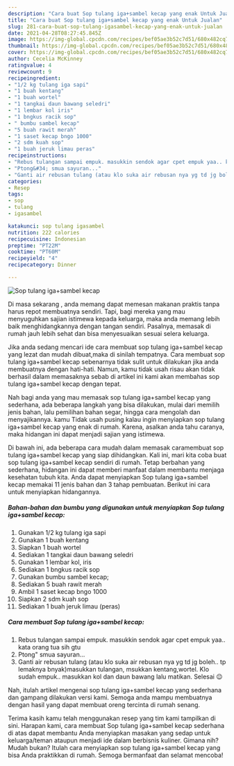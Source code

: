 ```yaml
---
description: "Cara buat Sop tulang iga+sambel kecap yang enak Untuk Jualan"
title: "Cara buat Sop tulang iga+sambel kecap yang enak Untuk Jualan"
slug: 281-cara-buat-sop-tulang-igasambel-kecap-yang-enak-untuk-jualan
date: 2021-04-28T08:27:45.845Z
image: https://img-global.cpcdn.com/recipes/bef05ae3b52c7d51/680x482cq70/sop-tulang-igasambel-kecap-foto-resep-utama.jpg
thumbnail: https://img-global.cpcdn.com/recipes/bef05ae3b52c7d51/680x482cq70/sop-tulang-igasambel-kecap-foto-resep-utama.jpg
cover: https://img-global.cpcdn.com/recipes/bef05ae3b52c7d51/680x482cq70/sop-tulang-igasambel-kecap-foto-resep-utama.jpg
author: Cecelia McKinney
ratingvalue: 4
reviewcount: 9
recipeingredient:
- "1/2 kg tulang iga sapi"
- "1 buah kentang"
- "1 buah wortel"
- "1 tangkai daun bawang seledri"
- "1 lembar kol iris"
- "1 bngkus racik sop"
- " bumbu sambel kecap"
- "5 buah rawit merah"
- "1 saset kecap bngo 1000"
- "2 sdm kuah sop"
- "1 buah jeruk limau peras"
recipeinstructions:
- "Rebus tulangan sampai empuk. masukkin sendok agar cpet empuk yaa.. kata orang tua sih gtu"
- "Ptong&#34; smua sayuran..."
- "Ganti air rebusan tulang (atau klo suka air rebusan nya yg td jg boleh.. tp lemaknya bnyak)masukkan tulangan, msukkan kentang,wortel. Klo sudah empuk.. masukkan kol dan daun bawang lalu matikan. Selesai 😉"
categories:
- Resep
tags:
- sop
- tulang
- igasambel

katakunci: sop tulang igasambel 
nutrition: 222 calories
recipecuisine: Indonesian
preptime: "PT22M"
cooktime: "PT60M"
recipeyield: "4"
recipecategory: Dinner

---
```



![Sop tulang iga+sambel kecap](https://img-global.cpcdn.com/recipes/bef05ae3b52c7d51/680x482cq70/sop-tulang-igasambel-kecap-foto-resep-utama.jpg)

Di masa  sekarang , anda memang dapat memesan makanan praktis tanpa harus repot membuatnya sendiri. Tapi, bagi mereka yang mau menyuguhkan sajian istimewa kepada keluarga, maka anda memang lebih baik menghidangkannya dengan tangan sendiri. Pasalnya, memasak di rumah jauh lebih sehat dan bisa menyesuaikan sesuai selera keluarga.

Jika anda sedang mencari ide cara membuat sop tulang iga+sambel kecap yang lezat dan mudah dibuat,maka di sinilah tempatnya. Cara membuat sop tulang iga+sambel kecap  sebenarnya tidak sulit untuk dilakukan jika anda membuatnya dengan hati-hati. Namun, kamu tidak usah risau akan tidak berhasil dalam memasaknya 
sebab di artikel ini kami akan membahas sop tulang iga+sambel kecap dengan tepat.  



Nah bagi anda yang mau memasak sop tulang iga+sambel kecap yang sederhana, ada beberapa langkah yang bisa dilakukan, mulai dari memilih jenis bahan, lalu pemilihan bahan segar, hingga cara mengolah dan menyajikannya. kamu Tidak usah pusing kalau ingin menyiapkan sop tulang iga+sambel kecap yang enak di rumah. Karena, asalkan anda  tahu caranya, maka hidangan ini dapat menjadi sajian yang istimewa.

Di bawah ini, ada beberapa cara mudah dalam memasak caramembuat sop tulang iga+sambel kecap yang siap dihidangkan. Kali ini, mari kita coba buat sop tulang iga+sambel kecap sendiri di rumah. Tetap berbahan yang sederhana, hidangan ini dapat memberi manfaat dalam membantu menjaga kesehatan tubuh kita. Anda dapat menyiapkan Sop tulang iga+sambel kecap memakai 11 jenis bahan dan 3 tahap pembuatan. Berikut ini cara untuk menyiapkan hidangannya.

<!--inarticleads1-->

##### Bahan-bahan dan bumbu yang digunakan untuk menyiapkan Sop tulang iga+sambel kecap:

1. Gunakan 1/2 kg tulang iga sapi
1. Gunakan 1 buah kentang
1. Siapkan 1 buah wortel
1. Sediakan 1 tangkai daun bawang seledri
1. Gunakan 1 lembar kol, iris
1. Sediakan 1 bngkus racik sop
1. Gunakan  bumbu sambel kecap;
1. Sediakan 5 buah rawit merah
1. Ambil 1 saset kecap bngo 1000
1. Siapkan 2 sdm kuah sop
1. Sediakan 1 buah jeruk limau (peras)




<!--inarticleads2-->

##### Cara membuat Sop tulang iga+sambel kecap:

1. Rebus tulangan sampai empuk. masukkin sendok agar cpet empuk yaa.. kata orang tua sih gtu
1. Ptong&#34; smua sayuran...
1. Ganti air rebusan tulang (atau klo suka air rebusan nya yg td jg boleh.. tp lemaknya bnyak)masukkan tulangan, msukkan kentang,wortel. Klo sudah empuk.. masukkan kol dan daun bawang lalu matikan. Selesai 😉




Nah, itulah artikel mengenai  sop tulang iga+sambel kecap  yang sederhana dan gampang dilakukan versi kami. Semoga anda mampu membuatnya dengan hasil yang dapat membuat oreng tercinta di rumah senang. 

Terima kasih kamu telah menggunakan resep yang tim kami tampilkan di sini. Harapan kami, cara membuat  Sop tulang iga+sambel kecap sederhana di atas dapat membantu Anda menyiapkan masakan yang sedap untuk keluarga/teman ataupun menjadi ide dalam berbisnis kuliner. Gimana nih? Mudah bukan? Itulah cara menyiapkan sop tulang iga+sambel kecap yang bisa Anda praktikkan di rumah. Semoga bermanfaat dan selamat mencoba!

